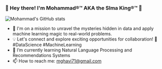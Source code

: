 ###  👋 Hey there! I'm Mohammad®™ AKA the Slma King®™ 👋

![Mohammad's GitHub stats](https://github-readme-stats.vercel.app/api?username=Slmaking&hide=contribs,prs&theme=tokyonight&show_icons=true)
- 🔭 I'm on a mission to unravel the mysteries hidden in data and apply machine learning magic to real-world problems.
- 💡 Let's connect and explore exciting opportunities for collaboration! 🤝 #DataScience #MachineLearning
- 🌱 I’m currently learning Natural Language Processing and Recommendations Systems
- 📫 How to reach me: mghavi71@gmail.com 

